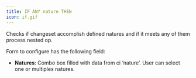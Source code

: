 ```yaml
---
title: IF ANY nature THEN
icon: if.gif
---
```


Checks if changeset accomplish defined natures and if it meets any of them process nested op.

Form to configure has the following field:

- **Natures**: Combo box filled with data from ci ‘nature’. User can select one or multiples natures.


